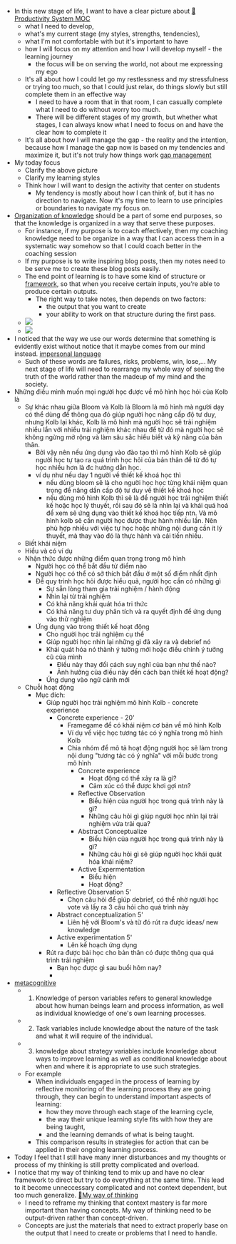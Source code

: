 - In this new stage of life, I want to have a clear picture about [🧭Productivity System MOC](<🧭Productivity System MOC.md>)
    - what I need to develop, 
    - what's my current stage (my styles, strengths, tendencies),
    - what I'm not comfortable with but it's important to have
    - how I will focus on my attention and how I will develop myself - the learning journey
        - the focus will be on serving the world, not about me expressing my ego
    -  It's all about how I could let go my restlessness and my stressfulness or trying too much, so that I could just relax, do things slowly but still complete them in an effective way
        - I need to have a room that in that room, I can casually complete what I need to do without worry too much. 
        - There will be different stages of my growth, but whether what stages, I can always know what I need to focus on and have the clear how to complete it
    - It's all about how I will manage the gap - the reality and the intention, because how I manage the gap now is based on my tendencies and maximize it, but it's not truly how things work [gap management](<gap management.md>)
- My today focus
    - Clarify the above picture
    - Clarify my learning styles
    - Think how I will want to design the activity that center on students
        - My tendency is mostly about how I can think of, but it has no direction to navigate. Now it's my time to learn to use principles or boundaries to navigate my focus on.
- [Organization of knowledge](<Organization of knowledge.md>) should be a part of some end purposes, so that the knowledge is organized in a way that serve these purposes.
    - For instance, if my purpose is to coach effectively, then my coaching knowledge need to be organize in a way that I can access them in a systematic way somehow so that I could coach better in the coaching session
    - If my purpose is to write inspiring blog posts, then my notes need to be serve me to create these blog posts easily.
    - The end point of learning is to have some kind of structure or [framework](<framework.md>), so that when you receive certain inputs, you’re able to produce certain outputs.
        - The right way to take notes, then depends on two factors: 
            - the output that you want to create
            - your ability to work on that structure during the first pass.
    - ![](https://www.scotthyoung.com/blog/wp-content/uploads/2021/01/complex_blog.png)
    - ![](https://www.scotthyoung.com/blog/wp-content/uploads/2021/01/diverse-narrow_blog2.png)
- I noticed that the way we use our words determine that something is evidently exist without notice that it maybe comes from our mind instead. [impersonal language](<impersonal language.md>)
    - Such of these words are failures, risks, problems, win, lose,... My next stage of life will need to rearrange my whole way of seeing the truth of the world rather than the madeup of my mind and the society.
- Những điều mình muốn mọi người học được về mô hình học hỏi của Kolb là
    - Sự khác nhau giữa Bloom và Kolb là Bloom là mô hình mà người dạy có thể dùng để thông qua đó giúp người học nâng cấp độ tư duy, nhưng Kolb lại khác, Kolb là mô hình mà người học sẽ trải nghiệm nhiều lần với nhiều trải nghiệm khác nhau để từ đó mà người học sẽ không ngừng mở rộng và làm sâu sắc hiểu biết và kỹ năng của bản thân.
        - Bởi vậy nên nếu ứng dụng vào đào tạo thì mô hình Kolb sẽ giúp người học tự tạo ra quá trình học hỏi của bản thân để từ đó tự học nhiều hơn là đc hướng dẫn học.
        - ví dụ như nếu dạy 1 người về thiết kế khoá học thì
            - nếu dùng bloom sẽ là cho người học học từng khái niệm quan trọng để nâng dần cấp độ tư duy về thiết kế khoá học
            - nếu dùng mô hình Kolb thì sẽ là để người học trải nghiệm thiết kế hoặc học lý thuyết, rồi sau đó sẽ là nhìn lại và khái quá hoá để xem sẽ ứng dụng vào thiết kế khoá học tiếp ntn. Và mô hình kolb sẽ cần người học được thực hành nhiều lần. Nên phù hợp nhiều với việc tự học hoặc những nội dung cần ít lý thuyết, mà thay vào đó là thực hành và cải tiến nhiều.
    - Biết khái niệm
    - Hiểu và có ví dụ
    - Nhận thức được những điểm quan trọng trong mô hình
        - Người học có thể bắt đầu từ điểm nào
        - Người học có thể có sở thích bắt đầu ở một số điểm nhất định
        - Để quy trình học hỏi được hiểu quả, người học cần có những gì
            - Sự sẵn lòng tham gia trải nghiệm / hành động
            - Nhìn lại từ trải nghiệm
            - Có khả năng khái quát hóa tri thức
            - Có khả năng tư duy phân tích và ra quyết định để ứng dụng vào thử nghiệm
        - Ứng dụng vào trong thiết kế hoạt động
            - Cho người học trải nghiệm cụ thể
            - Giúp người học nhìn lại những gì đã xảy ra và debrief nó
            - Khái quát hóa nó thành ý tưởng mới hoặc điều chỉnh ý tưởng cũ của mình
                - Điều này thay đổi cách suy nghĩ của bạn như thế nào?
                - Ảnh hưởng của điều này đến cách bạn thiết kế hoạt động?
            - Ứng dụng vào ngữ cảnh mới
    - Chuỗi hoạt động
        - Mục đích:
            - Giúp người học trải nghiệm mô hình Kolb - concrete experience
                - Concrete experience - 20'
                    - Framegame để có khái niệm cơ bản về mô hình Kolb 
                    - Ví dụ về việc học tương tác có ý nghĩa trong mô hình Kolb
                    - Chia nhóm để mô tả hoạt động người học sẽ làm trong nội dung "tương tác có ý nghĩa" với mỗi bước trong mô hình
                        - Concrete experience 
                            - Hoạt động có thể xảy ra là gì?
                            - Cảm xúc có thể được khơi gợi ntn?
                        - Reflective Observation
                            - Biểu hiện của người học trong quá trình này là gì?
                            - Những câu hỏi gì giúp người học nhìn lại trải nghiệm vừa trải qua?
                        - Abstract Conceptualize
                            - Biểu hiện của người học trong quá trình này là gì?
                            - Những câu hỏi gì sẽ giúp người học khái quát hóa khái niệm?
                        - Active Expermentation
                            - Biểu hiện 
                            - Hoạt động?
                -  Reflective Observation 5'
                    - Chọn câu hỏi để giúp debrief, có thể nhờ người học vote và lấy ra 3 câu hỏi cho quá trình này
                - Abstract conceptualization 5' 
                    - Liên hệ với Bloom's và từ đó rút ra được ideas/ new knowledge
                - Active experimentation 5'
                    - Lên kế hoạch ứng dụng
            - Rút ra được bài học cho bản thân có được thông qua quá trình trải nghiệm
                - Bạn học được gì sau buổi hôm nay?
                - 
- [metacognitive](<metacognitive.md>)
    - 1) Knowledge of person variables refers to general knowledge about how human beings learn and process information, as well as individual knowledge of one's own learning processes. 
    - 2) Task variables include knowledge about the nature of the task and what it will require of the individual.
    -  3) knowledge about strategy variables include knowledge about ways to improve learning as well as conditional knowledge about when and where it is appropriate to use such strategies.
    - For example
        - When individuals engaged in the process of learning by reflective monitoring of the learning process they are going through, they can begin to understand important aspects of learning: 
            - how they move through each stage of the learning cycle, 
            - the way their unique learning style fits with how they are being taught,
            - and the learning demands of what is being taught. 
        - This comparison results in strategies for action that can be applied in their ongoing learning process.
- Today I feel that I still have many inner disturbances and my thoughts or process of my thinking is still pretty complicated and overload. 
- I notice that my way of thinking tend to mix up and have no clear framework to direct but try to do everything at the same time. This lead to it become unneccessary complicated and not context dependent, but too much generalize. [🌱My way of thinking](<🌱My way of thinking.md>)
    -  I need to reframe my thinking that context mastery is far more important than having concepts. My way of thinking need to be output-driven rather than concept-driven.
    - Concepts are just the materials that need to extract properly base on the output that I need to create or problems that I need to handle.
